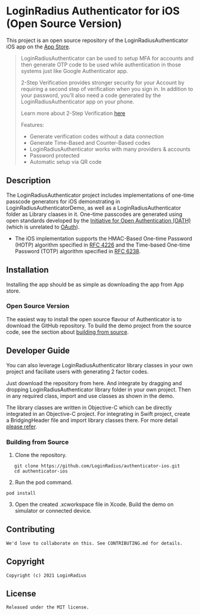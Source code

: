 # LoginRadius Authenticator for iOS (Open Source Version)

This project is an open source repository of the LoginRadiusAuthenticator iOS app on
the [App Store](https://apps.apple.com/us/app/loginradius-authenticator/id1546040932). 

> LoginRadiusAuthenticator can be used to setup MFA for accounts and then generate OTP code to be used while authentication in those systems just like Google Authenticator app.
>
> 2-Step Verification provides stronger security for your Account by
> requiring a second step of verification when you sign in. In addition to your
> password, you’ll also need a code generated by the LoginRadiusAuthenticator app on
> your phone.
>
> Learn more about 2-Step Verification [here](https://g.co/2step)
>
> Features:
> * Generate verification codes without a data connection
> * Generate Time-Based and Counter-Based codes
> * LoginRadiusAuthenticator works with many providers & accounts
> * Password protected
> * Automatic setup via QR code

## Description

The LoginRadiusAuthenticator project includes implementations of one-time passcode
generators for iOS demonstrating in LoginRadiusAuthenticatorDemo, as well as a LoginRadiusAuthenticator folder as Library claases in it. One-time passcodes are generated using open standards
developed by the [Initiative for Open Authentication (OATH)](https://openauthentication.org/) (which is
unrelated to [OAuth](https://oauth.net/)).

* The iOS implementation supports the HMAC-Based One-time Password (HOTP)
  algorithm specified in [RFC 4226](https://tools.ietf.org/html/rfc4226) and the Time-based One-time Password
  (TOTP) algorithm specified in [RFC 6238](https://tools.ietf.org/html/rfc6238).

## Installation

Installing the app should be as simple as downloading the
app from App store.


### Open Source Version

The easiest way to install the open source flavour of Authenticator is to
download the GitHub repository. To build the demo project from the source code, see the section about
[building from source](#building-from-source).

## Developer Guide

You can also leverage LoginRadiusAuthenticator library classes in your own project and faciliate users with generating 2 factor codes.

Just download the repository from here. And integrate by dragging and dropping LoginRadiusAuthenticator library folder in your own project. Then in any required class, import and use classes as shown in the demo.

The library classes are written in Objective-C which can be directly integrated in an Objective-C project. For integrating in Swift project, create a BridgingHeader file and import library classes there.
For more detail [please refer](https://developer.apple.com/documentation/swift/imported_c_and_objective-c_apis/importing_objective-c_into_swift).

### Building from Source

1. Clone the repository.

```
   git clone https://github.com/LoginRadius/authenticator-ios.git
   cd authenticator-ios
   ```

2. Run the pod command.

  ```
  pod install
  ```

3. Open the created .xcworkspace file in Xcode. Build the demo on simulator or connected device.

## Contributing

```
We'd love to collaborate on this. See CONTRIBUTING.md for details.

```

## Copyright

```
Copyright (c) 2021 LoginRadius
```
## License

```
Released under the MIT license.
```
